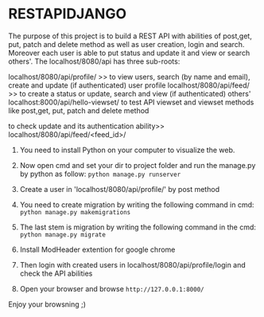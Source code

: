 # RESTAPIDJANGO
The purpose of this project is to build a REST API with abilities of post,get, put, patch and delete method as well as user creation, login and search. 
Moreover each user is able to put status and update it and view or search others'. The localhost/8080/api has three sub-roots:

localhost/8080/api/profile/ >> to view users, search (by name and email), create and update (if authenticated) user profile
localhost/8080/api/feed/ >> to create a status or update, search and view (if authenticated) others' 
localhost:8000/api/hello-viewset/ to test API viewset and viewset methods like  post,get, put, patch and delete method 

to check update and its authentication ability>> localhost/8080/api/feed/<feed_id>/






1. You need to install Python on your computer to visualize the web. 


 
2. Now open cmd and set your dir to project folder and run the manage.py by python as follow:
   `python manage.py runserver`
   
   
3. Create a user in 'localhost/8080/api/profile/' by post method



4. You need to create migration by writing the following command in cmd:
   `python manage.py makemigrations`
   
   
   
5. The last stem is migration by writing the following command in the cmd:
   `python manage.py migrate`
   
   

6. Install ModHeader extention for google chrome



7. Then login with created users in localhost/8080/api/profile/login and check the API abilities


  
6. Open your browser and browse `http://127.0.0.1:8000/`


  
Enjoy your browsning ;)  
 

